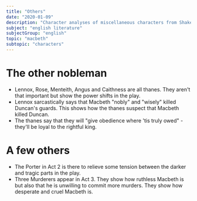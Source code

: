 ```yaml
---
title: "Others"
date: "2020-01-09"
description: "Character analyses of miscellaneous characters from Shakespeare's play, Macbeth."
subject: "english literature"
subjectGroup: "english"
topic: "macbeth"
subtopic: "characters"
---
```


# The other nobleman

- Lennox, Rose, Menteith, Angus and Caithness are all thanes. They aren't that important but show the power shifts in the play.
- Lennox sarcastically says that Macbeth "nobly" and "wisely" killed Duncan's guards. This shows how the thanes suspect that Macbeth killed Duncan.
- The thanes say that they will "give obedience where 'tis truly owed" - they'll be loyal to the rightful king.

# A few others

- The Porter in Act 2 is there to relieve some tension between the darker and tragic parts in the play.
- Three Murderers appear in Act 3. They show how ruthless Macbeth is but also that he is unwilling to commit more murders. They show how desperate and cruel Macbeth is.
